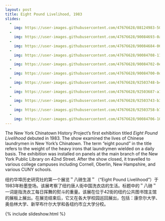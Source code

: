 ```yaml
---
layout: post
title: Eight Pound Livelihood, 1983
slides:
  -
    img: https://user-images.githubusercontent.com/47676628/88124983-50d9a900-cb9c-11ea-96b1-3dc536eed4e1.jpg
  -
    img: https://user-images.githubusercontent.com/47676628/90084693-0a332680-dce4-11ea-83fe-5c8ef2af8cd4.jpg
  -
    img: https://user-images.githubusercontent.com/47676628/90084684-06070900-dce4-11ea-9be5-5b5ecfbaac19.jpg
  -
    img: https://user-images.githubusercontent.com/47676628/90084708-11f2cb00-dce4-11ea-88c9-b767153081de.jpg
  -
    img: https://user-images.githubusercontent.com/47676628/90084702-0ef7da80-dce4-11ea-8c24-28050c733374.jpg
  -
    img: https://user-images.githubusercontent.com/47676628/90084700-0dc6ad80-dce4-11ea-86ed-b411ccbd1019.jpg
  -
    img: https://user-images.githubusercontent.com/47676628/92503748-b4ad4500-f1cf-11ea-9bef-03f5535869d4.jpg
  -
    img: https://user-images.githubusercontent.com/47676628/92503687-a101de80-f1cf-11ea-96c5-a25534047ae8.jpg
  -
    img: https://user-images.githubusercontent.com/47676628/92503743-b37c1800-f1cf-11ea-9def-fcb2bc87c174.jpg
  -
    img: https://user-images.githubusercontent.com/47676628/92503758-b7a83580-f1cf-11ea-891d-35d8deeb6994.jpg
  -
    img: https://user-images.githubusercontent.com/47676628/90084706-10290780-dce4-11ea-86a8-6e71d5ddf5b1.jpg
---
```


The New York Chinatown History Project’s first exhibition titled *Eight Pound Livelihood* debuted in 1983.  The show examined the lives of Chinese laundrymen in New York’s Chinatown. The term “eight pound” in the title refers to the weight of the heavy irons that laundrymen wielded on a daily basis. The exhibition was installed on panels at the main branch of the New York Public Library on 42nd Street. After the show closed, it travelled to various college campuses including Cornell, Oberlin, New Hampshire, and various CUNY schools.  

纽约华埠历史研究社的第一个展览＂八磅生涯＂（“Eight Pound Livelihood”）于1983年粉墨登场。该展考察了纽约唐人街中国洗衣店的生活。标题中的＂八磅＂一词是指洗衣工每日挥舞的熨斗的重量。该展在位于42街的纽约公共图书馆主馆的展板上展出。在展览结束后，它又在各大学校园巡回展出，包括：康奈尔大学、奥伯林大学、新罕布什尔大学和各纽约市立大学分校。

{% include slideshow.html %}
